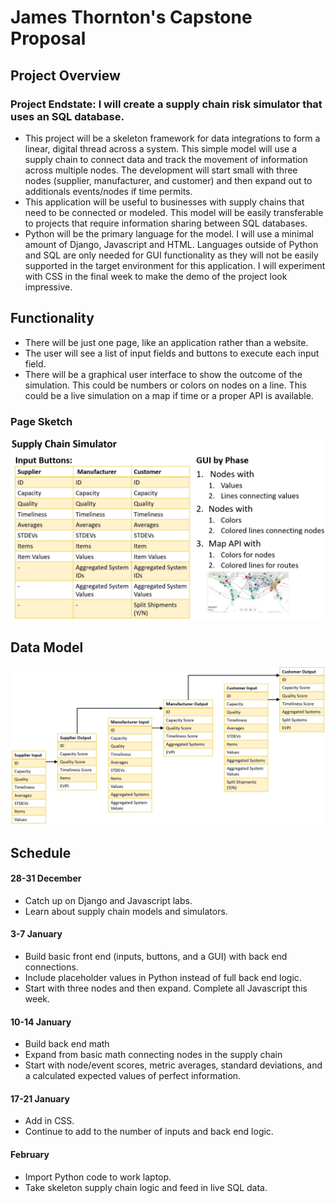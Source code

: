 # James Thornton's Capstone Proposal

## Project Overview

### Project Endstate: I will create a supply chain risk simulator that uses an SQL database. 
- This project will be a skeleton framework for data integrations to form a linear, digital thread across a system. This simple model will use a supply chain to connect data and track the movement of information across multiple nodes. The development will start small with three nodes (supplier, manufacturer, and customer) and then expand out to additionals events/nodes if time permits. 
- This application will be useful to businesses with supply chains that need to be connected or modeled. This model will be easily transferable to projects that require information sharing between SQL databases.
- Python will be the primary language for the model. I will use a minimal amount of Django, Javascript and HTML. Languages outside of Python and SQL are only needed for GUI functionality as they will not be easily supported in the target environment for this application. I will experiment with CSS in the final week to make the demo of the project look impressive.

## Functionality

- There will be just one page, like an application rather than a website. 
- The user will see a list of input fields and buttons to execute each input field.
- There will be a graphical user interface to show the outcome of the simulation. This could be numbers or colors on nodes on a line. This could be a live simulation on a map if time or a proper API is available. 

### Page Sketch

![Sketch](mockup.JPG)

## Data Model

![Data Model](datamodel.JPG)

## Schedule

#### 28-31 December
- Catch up on Django and Javascript labs. 
- Learn about supply chain models and simulators.
#### 3-7 January
- Build basic front end (inputs, buttons, and a GUI) with back end connections. 
- Include placeholder values in Python instead of full back end logic. 
- Start with three nodes and then expand. Complete all Javascript this week.
#### 10-14 January
- Build back end math
- Expand from basic math connecting nodes in the supply chain
- Start with node/event scores, metric averages, standard deviations, and a calculated expected values of perfect information. 
#### 17-21 January
- Add in CSS. 
- Continue to add to the number of inputs and back end logic.
#### February
- Import Python code to work laptop.
- Take skeleton supply chain logic and feed in live SQL data.